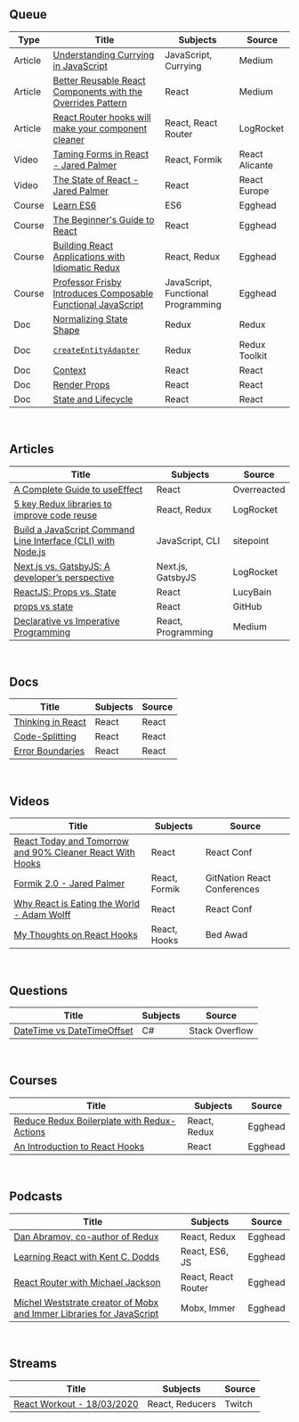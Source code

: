 ## Queue
| Type | Title | Subjects | Source |
|------|-------|----------|--------|
|Article|[Understanding Currying in JavaScript](https://blog.bitsrc.io/understanding-currying-in-javascript-ceb2188c339)|JavaScript, Currying|Medium|
|Article|[Better Reusable React Components with the Overrides Pattern](https://medium.com/@dschnr/better-reusable-react-components-with-the-overrides-pattern-9eca2339f646)|React|Medium|
|Article|[React Router hooks will make your component cleaner](https://blog.logrocket.com/react-router-hooks-will-make-your-component-cleaner/)|React, React Router|LogRocket|
|Video|[Taming Forms in React - Jared Palmer](https://www.youtube.com/watch?v=oiNtnehlaTo)|React, Formik|React Alicante|
|Video|[The State of React - Jared Palmer](https://www.youtube.com/watch?v=u_0ZMiQZr0k)|React|React Europe|
|Course|[Learn ES6](https://egghead.io/courses/learn-es6-ecmascript-2015)|ES6|Egghead|
|Course|[The Beginner's Guide to React](https://egghead.io/courses/the-beginner-s-guide-to-react)|React|Egghead|
|Course|[Building React Applications with Idiomatic Redux](https://egghead.io/courses/building-react-applications-with-idiomatic-redux)|React, Redux|Egghead|
|Course|[Professor Frisby Introduces Composable Functional JavaScript](https://egghead.io/courses/professor-frisby-introduces-composable-functional-javascript)|JavaScript, Functional Programming|Egghead|
|Doc|[Normalizing State Shape](https://redux.js.org/recipes/structuring-reducers/normalizing-state-shape/)|Redux|Redux|
|Doc|[`createEntityAdapter`](https://deploy-preview-374--redux-starter-kit-docs.netlify.com/api/createentityadapter/)|Redux|Redux Toolkit|
|Doc|[Context](https://reactjs.org/docs/context.html)|React|React|
|Doc|[Render Props](https://reactjs.org/docs/render-props.html)|React|React|
|Doc|[State and Lifecycle](https://reactjs.org/docs/state-and-lifecycle.html)|React|React|

&nbsp;&nbsp;&nbsp;

## Articles

| Title | Subjects | Source |
|-------|---------|--------|
|[A Complete Guide to useEffect](https://overreacted.io/a-complete-guide-to-useeffect/)|React|Overreacted|
|[5 key Redux libraries to improve code reuse](https://blog.logrocket.com/5-redux-libraries-to-improve-code-reuse-9f93eaceaa83/)|React, Redux|LogRocket|
|[Build a JavaScript Command Line Interface (CLI) with Node.js](https://www.sitepoint.com/javascript-command-line-interface-cli-node-js/)|JavaScript, CLI|sitepoint|
|[Next.js vs. GatsbyJS: A developer’s perspective](https://blog.logrocket.com/next-js-vs-gatsbyjs-a-developers-perspective/)|Next.js, GatsbyJS|LogRocket|
|[ReactJS: Props vs. State](https://lucybain.com/blog/2016/react-state-vs-pros/)|React|LucyBain|
|[props vs state](https://github.com/uberVU/react-guide/blob/master/props-vs-state.md)|React|GitHub|
|[Declarative vs Imperative Programming](https://codeburst.io/declarative-vs-imperative-programming-a8a7c93d9ad2)|React, Programming|Medium|

&nbsp;&nbsp;&nbsp;

## Docs
| Title | Subjects | Source |
|-------|---------|--------|
|[Thinking in React](https://reactjs.org/docs/thinking-in-react.html)|React|React|
|[Code-Splitting](https://reactjs.org/docs/code-splitting.html)|React|React|
|[Error Boundaries](https://reactjs.org/docs/error-boundaries.html)|React|React|


&nbsp;&nbsp;&nbsp;

## Videos
| Title | Subjects | Source |
|-------|---------|--------|
|[React Today and Tomorrow and 90% Cleaner React With Hooks](https://www.youtube.com/watch?v=dpw9EHDh2bM)|React|React Conf|
|[Formik 2.0 - Jared Palmer](https://www.youtube.com/watch?v=uyLrwn8FdmM)|React, Formik|GitNation React Conferences|
|[Why React is Eating the World - Adam Wolff](https://www.youtube.com/watch?v=GRAavzrjh7g)|React|React Conf|
|[My Thoughts on React Hooks](https://www.youtube.com/watch?v=gmF4k6P2va8)|React, Hooks|Bed Awad|

&nbsp;&nbsp;&nbsp;

## Questions
| Title | Subjects | Source |
|-------|---------|--------|
|[DateTime vs DateTimeOffset](https://stackoverflow.com/questions/4331189/datetime-vs-datetimeoffset)|C#|Stack Overflow|

&nbsp;&nbsp;&nbsp;

## Courses
| Title | Subjects | Source |
|-------|---------|--------|
|[Reduce Redux Boilerplate with Redux-Actions](https://egghead.io/courses/reduce-redux-boilerplate-with-redux-actions)|React, Redux|Egghead|
|[An Introduction to React Hooks](https://egghead.io/playlists/an-introduction-to-react-hooks-78da2b22)|React|Egghead|

&nbsp;&nbsp;&nbsp;

## Podcasts
| Title | Subjects | Source |
|-------|---------|--------|
|[Dan Abramov, co-author of Redux](https://open.spotify.com/episode/6Elh3a5iu6fImzMhrg0TX7?si=IdoWqdv-SLaOMAkRvd2vfw)|React, Redux|Egghead|
|[Learning React with Kent C. Dodds](https://open.spotify.com/episode/5RkR7FzhRbR78K7waziUGG?si=UHSsEe-7R8GhPZvCeq2jKQ)|React, ES6, JS|Egghead|
|[React Router with Michael Jackson](https://open.spotify.com/episode/5lvNEEHnEZB5rAJi8RF6AJ?si=ZFUquRb0TQGXbY-i5V4WUg)|React, React Router|Egghead|
|[Michel Weststrate creator of Mobx and Immer Libraries for JavaScript](https://open.spotify.com/episode/2u6G7zEAOVCpXrvailL4HD?si=UuB3m8zJRWms6I5p7GSp9A)|Mobx, Immer|Egghead|

&nbsp;&nbsp;&nbsp;

## Streams
| Title | Subjects | Source |
|-------|---------|--------|
|[React Workout - 18/03/2020](https://www.twitch.tv/videos/569841947)|React, Reducers|Twitch|
